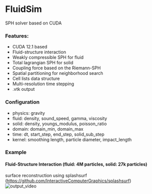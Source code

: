 # FluidSim
SPH solver based on CUDA
### Features:   
- CUDA 12.1 based
- Fluid-structure interaction
- Weakly compressible SPH for fluid
- Total lagrangian SPH for solid
- Coupling force based on the Riemann-SPH
- Spatial partitioning for neighborhood search
- Cell lists data structure
- Multi-resolution time stepping
- .vtk output
### Configuration
- physics: gravity
- fluid: density, sound_speed, gamma, viscosity
- solid: density, youngs_modulus, poisson_ratio
- domain: domain_min, domain_max
- time: dt, start_step, end_step, solid_sub_step
- kernel: smoothing length, particle diameter, impact_length
### Example
#### Fluid-Structure Interaction (fluid: 4M particles, solid: 27k particles) 
surface reconstruction using splashsurf (https://github.com/InteractiveComputerGraphics/splashsurf)
![output_video](https://github.com/niji127/FluidSim/assets/152270816/5fe22c65-3e71-4f5f-ab66-5a7a3029a2fa)
